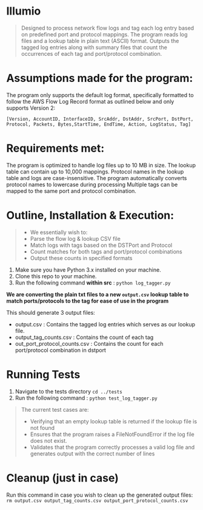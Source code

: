 # Illumio
> Designed to process network flow logs and tag each log entry based on predefined port and protocol mappings.
> The program reads log files and a lookup table in plain text (ASCII) format.
> Outputs the tagged log entries along with summary files that count the occurrences of each tag and port/protocol combination.

# Assumptions made for the program:
The program only supports the default log format, specifically formatted to follow the AWS Flow Log Record format as outlined below and only supports Version 2: 

``` [Version, AccountID, InterfaceID, SrcAddr, DstAddr, SrcPort, DstPort, Protocol, Packets, Bytes,StartTime, EndTime, Action, LogStatus, Tag] ```


# Requirements met:
The program is optimized to handle log files up to 10 MB in size.
The lookup table can contain up to 10,000 mappings.
Protocol names in the lookup table and logs are case-insensitive. The program automatically converts protocol names to lowercase during processing
Multiple tags can be mapped to the same port and protocol combination.
  
# Outline, Installation & Execution:

> * We essentially wish to:
> * Parse the flow log & lookup CSV file
> * Match logs with tags based on the DSTPort and Protocol
> * Count matches for both tags and port/protocol combinations
> * Output these counts in specified formats

  
1. Make sure you have Python 3.x installed on your machine.
2. Clone this repo to your machine.
3. Run the following command **within src** :
		``` python log_tagger.py ```


**We are converting the plain txt files to a new ```output.csv``` lookup table to match ports/protocols to the tag for ease of use in the program**

This should generate 3 output files:
+ output.csv : Contains the tagged log entries which serves as our lookup file.
+ output_tag_counts.csv : Contains the count of each tag 
+ out_port_protocol_counts.csv : Contains the count for each port/protocol combination in dstport

# Running Tests
1. Navigate to the tests directory
    ``` cd ../tests ```
2. Run the following command : 
	``` python test_log_tagger.py ```
>The current test cases are:
> + Verifying that an empty lookup table is returned if the lookup file is not found
> + Ensures that the program raises a FileNotFoundError if the log file does not exist.
> + Validates that the program correctly processes a valid log file and generates output with the correct number of lines

# Cleanup (just in case)
Run this command in case you wish to clean up the generated output files: 
   ``` rm output.csv output_tag_counts.csv output_port_protocol_counts.csv ```
